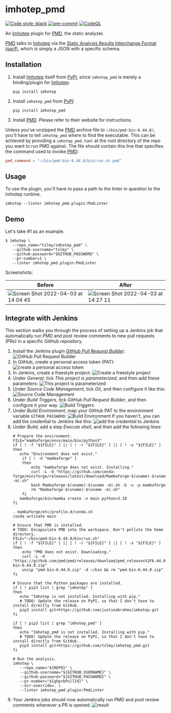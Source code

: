 # imhotep_pmd

[![Code style: black](https://img.shields.io/badge/code%20style-black-000000.svg)](https://github.com/psf/black)
[![pre-commit](https://img.shields.io/badge/pre--commit-enabled-brightgreen?logo=pre-commit&logoColor=white)](https://github.com/pre-commit/pre-commit)
[![CodeQL](https://github.com/tslmy/imhotep_pmd/actions/workflows/codeql-analysis.yml/badge.svg)](https://github.com/tslmy/imhotep_pmd/actions/workflows/codeql-analysis.yml)

An [Imhotep][i] plugin for [PMD][p], the static analyzer.

[i]: https://github.com/justinabrahms/imhotep
[p]: https://pmd.github.io/

[PMD][p] talks to [Imhotep][i] via the [Static Analysis Results Interchange Format (sarif)][s], which is simply a JSON with a specific schema.

[s]: https://docs.oasis-open.org/sarif/sarif/v2.0/sarif-v2.0.html

## Installation

1. Install [Imhotep][i] itself from [PyPI](https://pypi.org/project/imhotep/), since `imhotep_pmd` is merely a binding/plugin for [Imhotep][i]:
   ```shell
   pip install imhotep
   ```
2. Install `imhotep_pmd` from [PyPI](https://pypi.org/project/imhotep-pmd/):
   ```shell
   pip install imhotep_pmd
   ```
3. Install [PMD][p]. Please refer to their website for instructions.

Unless you've unzipped the [PMD][p] archive file to `~/bin/pmd-bin-6.44.0/`, you'll have to tell `imhotep_pmd` where to find the executable. This can be achieved by providing a `imhotep_pmd.toml` at the root directory of the repo you want to run PMD against. The file should contain this line that specifies the command used to invoke [PMD][p]:

```toml
pmd_command = "~/bin/pmd-bin-6.44.0/bin/run.sh pmd"
```

## Usage

To use the plugin, you'll have to pass a path to the linter in question to the imhotep runtime.

```shell
imhotep --linter imhotep_pmd.plugin:PmdLinter
```

## Demo
Let's take #1 as an example.

```shell
$ imhotep \
   --repo_name="tslmy/imhotep_pmd" \
   --github-username="tslmy" \
   --github-password="$GITHUB_PASSWORD" \
   --pr-number=1 \
   --linter imhotep_pmd.plugin:PmdLinter
```

Screenshots:

| Before | After |
| ------- | --- |
| ![Screen Shot 2022-04-03 at 14 04 45](https://user-images.githubusercontent.com/594058/161449329-7c43d6d8-547e-43a6-ac21-57701cb3b8fd.png) | ![Screen Shot 2022-04-03 at 14 27 11](https://user-images.githubusercontent.com/594058/161449378-6c20f0df-9785-43a0-99da-67a07574bb8e.png) |

## Integrate with Jenkins

This section walks you through the process of setting up a Jenkins job that automatically run PMD and post review comments to new pull requests (PRs) in a specific GitHub repository.

1. Install the Jenkins plugin _[GitHub Pull Request Builder](https://plugins.jenkins.io/ghprb/)_:
   ![GitHub Pull Request Builder](https://user-images.githubusercontent.com/594058/162634529-f8082b88-8496-4255-8c44-704e52c75ad5.png)
2. In GitHub, create a personal access token (PAT):
   ![create a personal access token](https://user-images.githubusercontent.com/594058/162634618-77e1abd6-6627-4188-b7f3-8ce61f24751c.png)
3. In Jenkins, create a freestyle project:
   ![Create a freestyle project](https://user-images.githubusercontent.com/594058/162634486-967e61ab-123f-4ed7-9494-8ca3c05b335f.png)
4. Under _General_, tick _This project is parameterized_, and then add these parameters:
   ![This project is parameterized](https://user-images.githubusercontent.com/594058/162634660-0dc67f43-8002-4f3a-bfcf-009db8786ba8.png)
5. Under _Source Code Management_, tick _Git_, and then configure it like this:
   ![Source Code Management](https://user-images.githubusercontent.com/594058/162634691-e1369516-033d-41f7-8d20-793afb66c92d.png)
6. Under _Build Triggers_, tick _GitHub Pull Request Builder_, and then configure it your way.
   ![Build Triggers](https://user-images.githubusercontent.com/594058/162634735-1ff3ccfc-1e63-44ab-ab7d-d78e6b37f30b.png)
7. Under _Build Environment_, map your GitHub PAT to the environment variable `GITHUB_PASSWORD`:
   ![Build Environment](https://user-images.githubusercontent.com/594058/162634585-99c8060e-6de5-4fd2-b162-fc2f1d710cc2.png)
   If you haven't, you can add the credential to Jenkins like this:
   ![add the credential to Jenkins](https://user-images.githubusercontent.com/594058/162634604-c05070af-c29d-4a4c-a37f-11472f08caf0.png)
8. Under _Build_, add a step _Execute shell_, and then add the following lines:
   ```shell
   # Prepare the environment.
   FILE="mambaforge/envs/main/bin/python3"
   if [ ! -f "${FILE}" ] || [ ! -r "${FILE}" ] || [ ! -x "${FILE}" ]
   then
      echo "Environment does not exist."
       if [ ! -d "mambaforge" ] 
       then
           echo "mambaforge does not exist. Installing."
           curl -L -O "https://github.com/conda-forge/miniforge/releases/latest/download/Mambaforge-$(uname)-$(uname -m).sh"
           bash Mambaforge-$(uname)-$(uname -m).sh -b -u -p mambaforge
           rm "Mambaforge-$(uname)-$(uname -m).sh"
       fi
      mambaforge/bin/mamba create -n main python=3.10
   fi

   . mambaforge/etc/profile.d/conda.sh
   conda activate main

   # Ensure that PMD is installed.
   # TODO: Encapsulate PMD into the workspace. Don't pollute the home directory.
   FILE="~/bin/pmd-bin-6.44.0/bin/run.sh"
   if [ ! -f "${FILE}" ] || [ ! -r "${FILE}" ] || [ ! -x "${FILE}" ]
   then
       echo "PMD does not exist. Downloading."
       curl -L -O "https://github.com/pmd/pmd/releases/download/pmd_releases%2F6.44.0/pmd-bin-6.44.0.zip"
       unzip "pmd-bin-6.44.0.zip" -d ~/bin && rm "pmd-bin-6.44.0.zip"
   fi

   # Ensure that the Python packages are installed.
   if [ ! pip3 list | grep "imhotep" ]
   then
      echo "Imhotep is not installed. Installing with pip."
      # TODO: Update the release on PyPI, so that I don't have to install directly from GitHub.
      pip3 install git+https://github.com/justinabrahms/imhotep.git
   fi

   if [ ! pip3 list | grep "imhotep_pmd" ]
   then
      echo "Imhotep_pmd is not installed. Installing with pip."
      # TODO: Update the release on PyPI, so that I don't have to install directly from GitHub.
      pip3 install git+https://github.com/tslmy/imhotep_pmd.git
   fi

   # Run the analysis.
   imhotep \
      --repo_name="${REPO}" \
      --github-username="${GITHUB_USERNAME}" \
      --github-password="${GITHUB_PASSWORD}" \
      --pr-number="${ghprbPullId}" \
      --dir-override=. \
      --linter imhotep_pmd.plugin:PmdLinter
   ```
9. Your Jenkins jobs should now automatically run PMD and post review comments whenever a PR is opened.
   ![result](https://user-images.githubusercontent.com/594058/162634813-4d03453a-2193-4ac8-a7cd-e30891719b1c.png)
